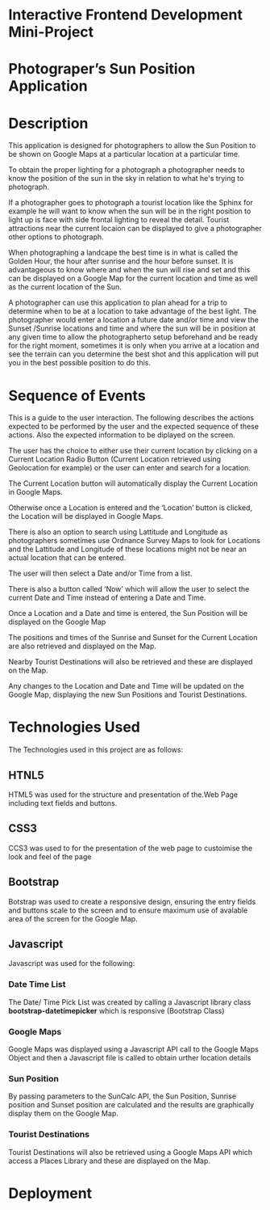 # Interactive Frontend Development Mini-Project

# Photograper’s Sun Position Application

# Description

This application is designed for photographers to allow the Sun Position to be shown on Google Maps at a particular location at a particular time.

To obtain the proper lighting for a photograph a photographer needs to know the position of the sun in the sky in relation to what he's trying to photograph.

If a photographer goes to photograph a tourist location like the Sphinx for example he will want to know when the sun will be in the right position to 
light up is face with side frontal lighting to reveal the detail. Tourist attractions near the current locaion can be displayed to give a photographer other
options to photograph.

When photographing a landcape the best time is in what is called the Golden Hour, the hour after sunrise and the hour before sunset. It is advantageous to know 
where and when the sun will rise and set and this can be displayed on a Google Map for the current location and time as well as the current location of the Sun.

A photographer can use this application to plan ahead for a trip to determine when to be at a location to take advantage of the best light. 
The photographer would enter a location a future date and/or time and view the Sunset /Sunrise locations and time and where the sun will be in position at any given time
to allow the photographerto setup beforehand and be ready for the right moment, sometimes it is only when you arrive at a location and see the terrain can you determine
the best shot and this application will put you in the best possible position to do this.

# Sequence of Events

This is a guide to the user interaction. The following describes the actions expected to be performed by the user and the expected sequence 
of these actions. Also the expected information to be diplayed on the screen.

The user has the choice to either use their current location by clicking on a Current Location Radio Button (Current Location retrieved using Geolocation for example) 
or the user can enter and search for a location.

The Current Location button will automatically display the Current Location in Google Maps.

Otherwise once a Location is entered and the ‘Location’ button is clicked, the Location will be displayed in Google Maps.

There is also an option to search using Lattitude and Longitude as photographers sometimes use Ordnance Survey Maps to look for Locations and the Lattitude and Longitude
of these locations might not be near an actual location that can be entered.

The user will then select a Date and/or Time from a list.

There is also a button called ‘Now’ which will allow the user to select the current Date and Time instead of entering a Date and Time.

Once a Location and a Date and time is entered, the Sun Position will be displayed on the Google Map 

The positions and times of the Sunrise and Sunset for the Current Location are also retrieved and displayed on the Map.

Nearby Tourist Destinations will also be retrieved and these are displayed on the Map.

Any changes to the Location and Date and Time will be updated on the Google Map, displaying the new Sun Positions and Tourist Destinations.

# Technologies Used

The Technologies used in this project are as follows:

## HTNL5

HTML5 was used for the structure and presentation of the.Web Page including text fields and buttons.

## CSS3

CCS3 was used to for the presentation of the web page to custoimise the look and feel of the page

## Bootstrap

Botstrap was used to create a responsive design, ensuring the entry fields and buttons scale to the screen and to ensure
maximum use of avalable area of the screen for the Google Map.

## Javascript

Javascript was used for the following:

### Date Time List

The Date/ Time Pick List was created by calling a Javascript library class **bootstrap-datetimepicker** which is responsive (Bootstrap Class)

### Google Maps

Google Maps was displayed using a Javascript API call to the Google Maps Object and then a Javascript file is called
to obtain urther location details

### Sun Position

By passing parameters to the SunCalc API, the Sun Position, Sunrise position and Sunset position are calculated
and the results are graphically display them on the Google Map.

### Tourist Destinations

Tourist Destinations will also be retrieved using a Google Maps API which access a Places Library and these are displayed on the Map.

# Deployment